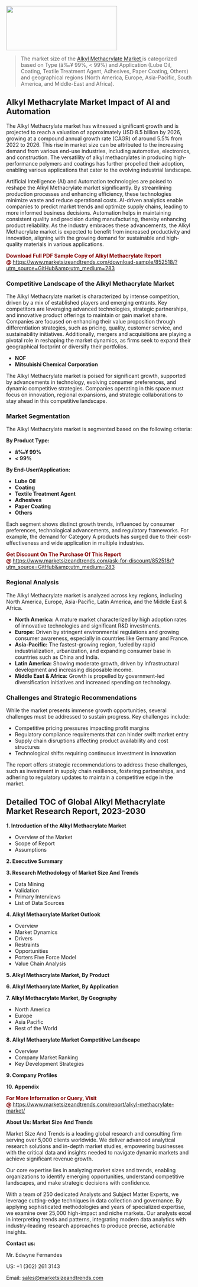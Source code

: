 <img src="https://100x100musica.es/wp-content/uploads/2024/12/Verified-Market-Reports-4-300x120.jpg" alt="" width="300" height="120" class="alignnone size-medium wp-image-100382" /><blockquote><p>The market size of the <a href="https://www.marketsizeandtrends.com/download-sample/852518/?utm_source=GitHub&amp;utm_medium=283" target="_blank">Alkyl Methacrylate Market </a>is categorized based on Type (â‰¥ 99%, < 99%) and Application (Lube Oil, Coating, Textile Treatment Agent, Adhesives, Paper Coating, Others) and geographical regions (North America, Europe, Asia-Pacific, South America, and Middle-East and Africa).</p></blockquote><p><h2>Alkyl Methacrylate Market Impact of AI and Automation</h2><p>The Alkyl Methacrylate market has witnessed significant growth and is projected to reach a valuation of approximately USD 8.5 billion by 2026, growing at a compound annual growth rate (CAGR) of around 5.5% from 2022 to 2026. This rise in market size can be attributed to the increasing demand from various end-use industries, including automotive, electronics, and construction. The versatility of alkyl methacrylates in producing high-performance polymers and coatings has further propelled their adoption, enabling various applications that cater to the evolving industrial landscape.</p><p>Artificial Intelligence (AI) and Automation technologies are poised to reshape the Alkyl Methacrylate market significantly. By streamlining production processes and enhancing efficiency, these technologies minimize waste and reduce operational costs. AI-driven analytics enable companies to predict market trends and optimize supply chains, leading to more informed business decisions. Automation helps in maintaining consistent quality and precision during manufacturing, thereby enhancing product reliability. As the industry embraces these advancements, the Alkyl Methacrylate market is expected to benefit from increased productivity and innovation, aligning with the growing demand for sustainable and high-quality materials in various applications.</p></p><p><strong><span style="color: #800000;">Download Full PDF Sample Copy of Alkyl Methacrylate Report @</span>&nbsp;</strong><a href="https://www.marketsizeandtrends.com/download-sample/852518/?utm_source=GitHub&amp;utm_medium=283">https://www.marketsizeandtrends.com/download-sample/852518/?utm_source=GitHub&amp;utm_medium=283</a></p><h3>Competitive Landscape of the Alkyl Methacrylate Market</h3><p>The Alkyl Methacrylate market is characterized by intense competition, driven by a mix of established players and emerging entrants. Key competitors are leveraging advanced technologies, strategic partnerships, and innovative product offerings to maintain or gain market share. Companies are focused on enhancing their value proposition through differentiation strategies, such as pricing, quality, customer service, and sustainability initiatives. Additionally, mergers and acquisitions are playing a pivotal role in reshaping the market dynamics, as firms seek to expand their geographical footprint or diversify their portfolios.</p><p><strong><p><ul><li>NOF </li><li> Mitsubishi Chemical Corporation</p></li></ul></p></strong></p><p>The Alkyl Methacrylate market is poised for significant growth, supported by advancements in technology, evolving consumer preferences, and dynamic competitive strategies. Companies operating in this space must focus on innovation, regional expansions, and strategic collaborations to stay ahead in this competitive landscape.</p><h3>Market Segmentation</h3><p>The Alkyl Methacrylate market is segmented based on the following criteria:</p><p><strong>By Product Type:</strong></p><p><strong><p><ul><li>â‰¥ 99% </li><li> < 99%</p></li></ul></p></strong></p><p><strong>By End-User/Application:</strong></p><p><strong><p><ul><li>Lube Oil </li><li> Coating </li><li> Textile Treatment Agent </li><li> Adhesives </li><li> Paper Coating </li><li> Others</p></li></ul></p></strong></p><p>Each segment shows distinct growth trends, influenced by consumer preferences, technological advancements, and regulatory frameworks. For example, the demand for Category A products has surged due to their cost-effectiveness and wide application in multiple industries.</p><p><strong><span style="color: #800000;">Get Discount On The Purchase Of This Report @&nbsp;</span></strong><a href="https://www.marketsizeandtrends.com/ask-for-discount/852518/?utm_source=GitHub&amp;utm_medium=283">https://www.marketsizeandtrends.com/ask-for-discount/852518/?utm_source=GitHub&amp;utm_medium=283</a></p><h3>Regional Analysis</h3><p>The Alkyl Methacrylate market is analyzed across key regions, including North America, Europe, Asia-Pacific, Latin America, and the Middle East &amp; Africa.</p><ul><li><strong>North America:</strong> A mature market characterized by high adoption rates of innovative technologies and significant R&amp;D investments.</li><li><strong>Europe:</strong> Driven by stringent environmental regulations and growing consumer awareness, especially in countries like Germany and France.</li><li><strong>Asia-Pacific:</strong> The fastest-growing region, fueled by rapid industrialization, urbanization, and expanding consumer base in countries such as China and India.</li><li><strong>Latin America:</strong> Showing moderate growth, driven by infrastructural development and increasing disposable income.</li><li><strong>Middle East &amp; Africa:</strong> Growth is propelled by government-led diversification initiatives and increased spending on technology.</li></ul><h3>Challenges and Strategic Recommendations</h3><p>While the market presents immense growth opportunities, several challenges must be addressed to sustain progress. Key challenges include:</p><ul><li>Competitive pricing pressures impacting profit margins</li><li>Regulatory compliance requirements that can hinder swift market entry</li><li>Supply chain disruptions affecting product availability and cost structures</li><li>Technological shifts requiring continuous investment in innovation</li></ul><p>The report offers strategic recommendations to address these challenges, such as investment in supply chain resilience, fostering partnerships, and adhering to regulatory updates to maintain a competitive edge in the market.</p><h2>Detailed TOC of Global Alkyl Methacrylate Market Research Report, 2023-2030</h2><p><strong>1. Introduction of the Alkyl Methacrylate Market</strong></p><ul><li>Overview of the Market</li><li>Scope of Report</li><li>Assumptions&nbsp;</li></ul><p><strong>2. Executive Summary</strong></p><p><strong>3. Research Methodology of <strong>Market Size And Trends</strong></strong></p><ul><li>Data Mining</li><li>Validation</li><li>Primary Interviews</li><li>List of Data Sources&nbsp;</li></ul><p><strong>4. Alkyl Methacrylate Market Outlook</strong></p><ul><li>Overview</li><li>Market Dynamics</li><li>Drivers</li><li>Restraints</li><li>Opportunities</li><li>Porters Five Force Model</li><li>Value Chain Analysis&nbsp;</li></ul><p><strong>5. Alkyl Methacrylate Market, By Product</strong></p><p><strong>6. Alkyl Methacrylate Market, By Application</strong></p><p><strong>7. Alkyl Methacrylate Market, By Geography</strong></p><ul><li>North America</li><li>Europe</li><li>Asia Pacific</li><li>Rest of the World&nbsp;</li></ul><p><strong>8. Alkyl Methacrylate Market Competitive Landscape</strong></p><ul><li>Overview</li><li>Company Market Ranking</li><li>Key Development Strategies&nbsp;</li></ul><p><strong>9. Company Profiles</strong></p><p><strong>10. Appendix</strong></p><p><strong><span style="color: #800000;">For More Information or Query, Visit @&nbsp;</span></strong><a href="https://www.marketsizeandtrends.com/report/alkyl-methacrylate-market/">https://www.marketsizeandtrends.com/report/alkyl-methacrylate-market/</a></p><p></p><p><strong>About Us:&nbsp;Market Size And Trends</strong></p><p>Market Size And Trends&nbsp;is a leading global research and consulting firm serving over 5,000 clients worldwide. We deliver advanced analytical research solutions and in-depth market studies, empowering businesses with the critical data and insights needed to navigate dynamic markets and achieve significant revenue growth.</p><p>Our core expertise lies in analyzing market sizes and trends, enabling organizations to identify emerging opportunities, understand competitive landscapes, and make strategic decisions with confidence.</p><p>With a team of 250 dedicated Analysts and Subject Matter Experts, we leverage cutting-edge techniques in data collection and governance. By applying sophisticated methodologies and years of specialized expertise, we examine over 25,000 high-impact and niche markets. Our analysts excel in interpreting trends and patterns, integrating modern data analytics with industry-leading research approaches to produce precise, actionable insights.</p><p><strong>Contact us:</strong></p><p>Mr. Edwyne Fernandes</p><p>US: +1 (302) 261 3143</p><p>Email: <a href="mailto:sales@marketsizeandtrends.com">sales@marketsizeandtrends.com</a>&nbsp;</p>
